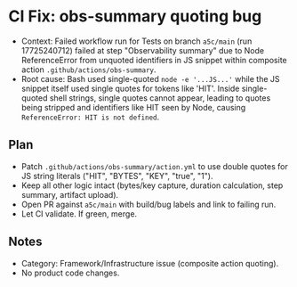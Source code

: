 # CI Fix: obs-summary quoting bug

- Context: Failed workflow run for Tests on branch `a5c/main` (run 17725240712) failed at step "Observability summary" due to Node ReferenceError from unquoted identifiers in JS snippet within composite action `.github/actions/obs-summary`.
- Root cause: Bash used single-quoted `node -e '...JS...'` while the JS snippet itself used single quotes for tokens like 'HIT'. Inside single-quoted shell strings, single quotes cannot appear, leading to quotes being stripped and identifiers like HIT seen by Node, causing `ReferenceError: HIT is not defined`.

## Plan
- Patch `.github/actions/obs-summary/action.yml` to use double quotes for JS string literals ("HIT", "BYTES", "KEY", "true", "1").
- Keep all other logic intact (bytes/key capture, duration calculation, step summary, artifact upload).
- Open PR against `a5c/main` with build/bug labels and link to failing run.
- Let CI validate. If green, merge.

## Notes
- Category: Framework/Infrastructure issue (composite action quoting).
- No product code changes.
